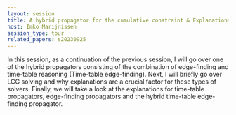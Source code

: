```yaml
---
layout: session
title: A hybrid propagator for the cumulative constraint & Explanations for Lazy Clause Generation (LCG) solvers
host: Imko Marijnissen
session_type: tour
related_papers: s20230925
---
```


In this session, as a continuation of the previous session, I will go over one of the hybrid propagators consisting of the combination of edge-finding and time-table reasoning (Time-table edge-finding). Next, I will briefly go over LCG solving and why explanations are a crucial factor for these types of solvers. Finally, we will take a look at the explanations for time-table propagators, edge-finding propagators and the hybrid time-table edge-finding propagator.
